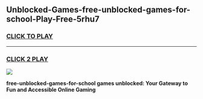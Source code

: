 
## Unblocked-Games-free-unblocked-games-for-school-Play-Free-5rhu7
<h3>
<a href="https://premium76.site?title=free-unblocked-games-for-school&ref=17A">CLICK TO PLAY</a></h3>
<hr>

<h3>
<a href="https://premium76.site?title=free-unblocked-games-for-school&ref=17A">CLICK 2 PLAY</a>
  
</h3>

<a href="https://premium76.site?title=free-unblocked-games-for-school&ref=17A"><img src="https://clearcache.store/games.png"></a>


**free-unblocked-games-for-school games unblocked: Your Gateway to Fun and Accessible Online Gaming**
